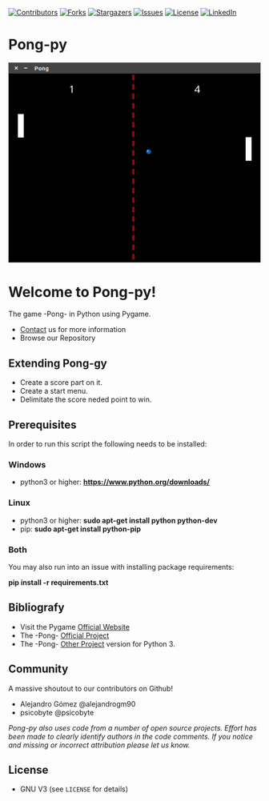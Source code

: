 [![Contributors][contributors-shield]][contributors-url]
[![Forks][forks-shield]][forks-url]
[![Stargazers][stars-shield]][stars-url]
[![Issues][issues-shield]][issues-url]
[![License][license-shield]][license-url]
[![LinkedIn][linkedin-shield]][linkedin-url]

Pong-py
========

![Splash][screenshot]

# Welcome to Pong-py!

The game -Pong- in Python using Pygame.
- [Contact](https://github.com/alejandrogm90/) us for more information
- Browse our Repository

## Extending Pong-gy
- Create a score part on it.
- Create a start menu.
- Delimitate the score neded point to win.

## Prerequisites ##
In order to run this script the following needs to be installed:

### Windows ###
 - python3 or higher: __https://www.python.org/downloads/__

### Linux ###
 - python3 or higher: __sudo apt-get install python python-dev__
 - pip: __sudo apt-get install python-pip__

### Both ###
You may also run into an issue with installing package requirements:

__pip install -r requirements.txt__


## Bibliografy

- Visit the Pygame [Official Website](http://pygame.org/)
- The -Pong- [Official Project](http://pygame.org/project-Pygame+SGE-2865-5021.html)
- The -Pong- [Other Project](https://github.com/alejandrogm90/Pong-py3) version for Python 3.

## Community

A massive shoutout to our contributors on Github!

- Alejandro Gómez @alejandrogm90
- psicobyte @psicobyte

*Pong-py also uses code from a number of open source projects. Effort has been made to clearly identify authors in the code comments. If you notice and missing or incorrect attribution please let us know.*

## License

* GNU V3 (see `LICENSE` for details)

<!-- MARKDOWN LINKS & IMAGES -->
[screenshot]: images/pong-screenshot.png

[bash-shield]: https://img.shields.io/badge/bash-000000?style=for-the-badge&logo=gnubash&logoColor=white
[bash-url]: https://www.gnu.org/software/bash/
[python-shield]: https://img.shields.io/badge/python-000000?style=for-the-badge&logo=python&logoColor=white
[python-url]: https://www.python.org/
[django-shield]: https://img.shields.io/badge/django-000000?style=for-the-badge&logo=django&logoColor=white
[django-url]: https://www.djangoproject.com/

[contributors-shield]: https://img.shields.io/github/contributors/alejandrogm90/Pong-py.svg?style=for-the-badge
[forks-shield]: https://img.shields.io/github/forks/alejandrogm90/Pong-py.svg?style=for-the-badge
[stars-shield]: https://img.shields.io/github/stars/alejandrogm90/Pong-py.svg?style=for-the-badge
[issues-shield]: https://img.shields.io/github/issues/alejandrogm90/Pong-py.svg?style=for-the-badge
[license-shield]: https://img.shields.io/github/license/alejandrogm90/Pong-py.svg?style=for-the-badge
[linkedin-shield]: https://img.shields.io/badge/-LinkedIn-black.svg?style=for-the-badge&logo=linkedin&colorB=555

[contributors-url]: https://github.com/alejandrogm90/Pong-py/graphs/contributors
[forks-url]: https://github.com/alejandrogm90/Pong-py/network/members
[stars-url]: https://github.com/alejandrogm90/Pong-py/stargazers
[issues-url]: https://github.com/alejandrogm90/Pong-py/issues
[license-url]: https://github.com/alejandrogm90/Pong-py/blob/master/LICENSE.txt
[linkedin-url]: https://www.linkedin.com/in/alejandro-g-762869129/
